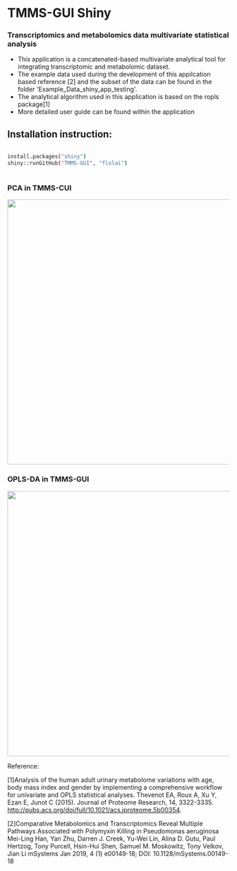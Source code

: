 
# TMMS-GUI Shiny
### Transcriptomics and metabolomics data multivariate statistical analysis
- This application is a concatenated-based multivariate analytical tool for integrating transcriptomic and metabolomic dataset.
- The example data used during the development of this appilcation based reference [2] and the subset of the data can be found in the folder 'Example_Data_shiny_app_testing'.
- The analytical algorithm used in this application is based on the ropls package[1]
- More detailed user guide can be found within the application

## Installation instruction:

```sh

install.packages("shiny")
shiny::runGitHub("TMMS-GUI", "flolai")
    
```    

### PCA in TMMS-CUI
<img src="https://github.com/flolai/TMMS-GUI/blob/master/app_graphics/plot_area_1.png?raw=true" width="600">

### OPLS-DA in TMMS-GUI
<img src="https://github.com/flolai/TMMS-GUI/blob/master/app_graphics/oplsda_plot_GUI.png?raw=true" width="600">


Reference:

[1]Analysis of the human adult urinary metabolome variations with age, body mass index and gender by implementing a comprehensive workflow for univariate and OPLS statistical analyses. Thevenot EA, Roux A, Xu Y, Ezan E, Junot C (2015). Journal of Proteome Research, 14, 3322-3335. http://pubs.acs.org/doi/full/10.1021/acs.jproteome.5b00354.

[2]Comparative Metabolomics and Transcriptomics Reveal Multiple Pathways Associated with Polymyxin Killing in Pseudomonas aeruginosa
Mei-Ling Han, Yan Zhu, Darren J. Creek, Yu-Wei Lin, Alina D. Gutu, Paul Hertzog, Tony Purcell, Hsin-Hui Shen, Samuel M. Moskowitz, Tony Velkov, Jian Li
mSystems Jan 2019, 4 (1) e00149-18; DOI: 10.1128/mSystems.00149-18
